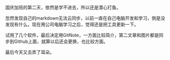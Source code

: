 国庆加班的第二天，依然是学不进去，所以还是潜心打鱼。

忽然发现自己的markdown无法云同步，以前一直在自己电脑开发和学习，倒是没发现有什么。现在用公司电脑学习之后，觉得还是把工具更新一下。

试用了几个软件，最后决定用GitNote，一方面比较简介，第二文章和图片都是同步到Github上面，就算以后还会更换，也比较方面。

最后今天又去弄了耳朵。